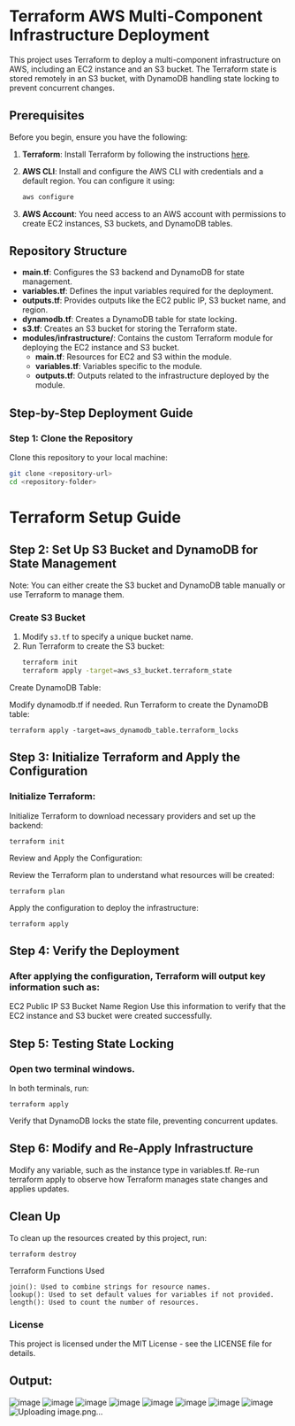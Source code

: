 # Terraform AWS Multi-Component Infrastructure Deployment

This project uses Terraform to deploy a multi-component infrastructure on AWS, including an EC2 instance and an S3 bucket. The Terraform state is stored remotely in an S3 bucket, with DynamoDB handling state locking to prevent concurrent changes.

## Prerequisites

Before you begin, ensure you have the following:

1. **Terraform**: Install Terraform by following the instructions [here](https://www.terraform.io/downloads).
2. **AWS CLI**: Install and configure the AWS CLI with credentials and a default region. You can configure it using:

    ```bash
    aws configure
    ```

3. **AWS Account**: You need access to an AWS account with permissions to create EC2 instances, S3 buckets, and DynamoDB tables.

## Repository Structure

- **main.tf**: Configures the S3 backend and DynamoDB for state management.
- **variables.tf**: Defines the input variables required for the deployment.
- **outputs.tf**: Provides outputs like the EC2 public IP, S3 bucket name, and region.
- **dynamodb.tf**: Creates a DynamoDB table for state locking.
- **s3.tf**: Creates an S3 bucket for storing the Terraform state.
- **modules/infrastructure/**: Contains the custom Terraform module for deploying the EC2 instance and S3 bucket.
  - **main.tf**: Resources for EC2 and S3 within the module.
  - **variables.tf**: Variables specific to the module.
  - **outputs.tf**: Outputs related to the infrastructure deployed by the module.

## Step-by-Step Deployment Guide

### Step 1: Clone the Repository

Clone this repository to your local machine:

```bash
git clone <repository-url>
cd <repository-folder>
```
# Terraform Setup Guide

## Step 2: Set Up S3 Bucket and DynamoDB for State Management

Note: You can either create the S3 bucket and DynamoDB table manually or use Terraform to manage them.

### Create S3 Bucket

1. Modify `s3.tf` to specify a unique bucket name.
2. Run Terraform to create the S3 bucket:
   ```bash
   terraform init
   terraform apply -target=aws_s3_bucket.terraform_state
   ```

Create DynamoDB Table:

Modify dynamodb.tf if needed.
Run Terraform to create the DynamoDB table:

```
terraform apply -target=aws_dynamodb_table.terraform_locks
```

## Step 3: Initialize Terraform and Apply the Configuration

### Initialize Terraform:
Initialize Terraform to download necessary providers and set up the backend:

`terraform init`

Review and Apply the Configuration:

Review the Terraform plan to understand what resources will be created:

`terraform plan`

Apply the configuration to deploy the infrastructure:

`terraform apply`

## Step 4: Verify the Deployment

### After applying the configuration, Terraform will output key information such as:

EC2 Public IP
S3 Bucket Name
Region
Use this information to verify that the EC2 instance and S3 bucket were created successfully.

## Step 5: Testing State Locking

### Open two terminal windows.
In both terminals, run:

`terraform apply`

Verify that DynamoDB locks the state file, preventing concurrent updates.

## Step 6: Modify and Re-Apply Infrastructure

Modify any variable, such as the instance type in variables.tf.
Re-run terraform apply to observe how Terraform manages state changes and applies updates.

## Clean Up
To clean up the resources created by this project, run:

`terraform destroy`

Terraform Functions Used
```
join(): Used to combine strings for resource names.
lookup(): Used to set default values for variables if not provided.
length(): Used to count the number of resources.
```

### License

This project is licensed under the MIT License - see the LICENSE file for details.

## Output:

![image](https://github.com/user-attachments/assets/084c9b75-89a3-4733-b58c-1bc8bc7aa14e)
![image](https://github.com/user-attachments/assets/86993bd0-b8e3-46f3-9f7e-09b79e45d1ce)
![image](https://github.com/user-attachments/assets/4a3fecd6-7422-4410-9148-9aa870914573)
![image](https://github.com/user-attachments/assets/01244286-a29a-41b3-b675-0448e8a88030)
![image](https://github.com/user-attachments/assets/4bc83716-8a49-4d6c-b552-24968701e043)
![image](https://github.com/user-attachments/assets/393a76e8-77ff-44b7-b86c-a1a34fd7cca2)
![image](https://github.com/user-attachments/assets/b5f4854b-6cee-4161-ad21-9bb61606c31d)
![image](https://github.com/user-attachments/assets/3165a0ea-e56a-4879-8df0-93b43aad2765)
![Uploading image.png…]()









